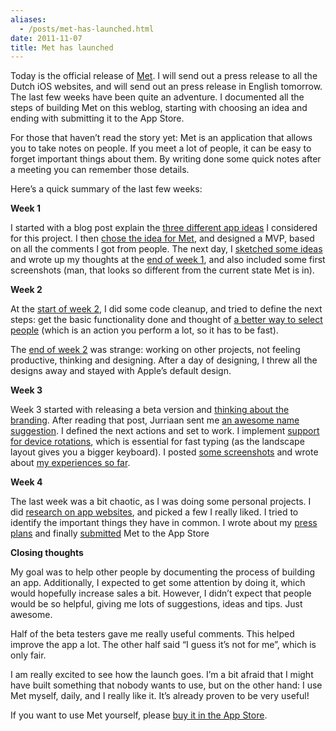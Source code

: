 ```yaml
---
aliases:
  - /posts/met-has-launched.html
date: 2011-11-07
title: Met has launched
---
```


Today is the official release of [Met](http://met.io/). I will send out a press
release to all the Dutch iOS websites, and will send out an press release in
English tomorrow. The last few weeks have been quite an adventure. I documented
all the steps of building Met on this weblog, starting with choosing an idea and
ending with submitting it to the App Store.&#10;

For those that haven’t read the story yet: Met is an application that allows you
to take notes on people. If you meet a lot of people, it can be easy to forget
important things about them. By writing done some quick notes after a meeting
you can remember those details.&#10;

Here’s a quick summary of the last few weeks:&#10;

**Week 1**

I started with a blog post explain the [three different app
ideas](/post/10680838726/one-app-in-four-weeks-kickoff) I considered for this
project. I then [chose the idea for Met](/post/10723613553/check-in-to-people),
and designed a MVP, based on all the comments I got from people. The next day, I
[sketched some ideas](/post/10801169656/sketches-and-ideas) and wrote up my
thoughts at the [end of week 1](/post/10842079067/one-app-in-four-weeks-week-1),
and also included some first screenshots (man, that looks so different from the
current state Met is in).&#10;

**Week 2**

At the [start of week 2](/post/10976458593/start-of-week-2), I did some code
cleanup, and tried to define the next steps: get the basic functionality done
and thought of [a better way to select
people](/post/11023935286/selecting-people-faster) (which is an action you
perform a lot, so it has to be fast).&#10;

The [end of week 2](/post/10976458593/start-of-week-2) was strange: working on
other projects, not feeling productive, thinking and designing. After a day of
designing, I threw all the designs away and stayed with Apple’s default
design.&#10;

**Week 3**

Week 3 started with releasing a beta version and [thinking about the
branding](/post/11269801237/beta-and-branding). After reading that post,
Jurriaan sent me [an awesome name
suggestion](/post/11323208696/introducing-met). I defined the next actions and
set to work. I implement [support for device
rotations](/post/11362285888/rotation-fun), which is essential for fast typing
(as the landscape layout gives you a bigger keyboard). I posted [some
screenshots](/post/11397933121/new-build-and-screenshots) and wrote about [my
experiences so far](/post/11443510002/week-3-an-app-in-four-weeks).&#10;

**Week 4**

The last week was a bit chaotic, as I was doing some personal projects. I did
[research on app websites](/post/11566614614/how-i-will-design-my-app-website),
and picked a few I really liked. I tried to identify the important things they
have in common. I wrote about my [press
plans](/post/11615742534/new-build-first-website-press-plans) and finally
[submitted](/post/11986052385/met-in-the-app-store) Met to the App Store&#10;

**Closing thoughts**

My goal was to help other people by documenting the process of building an app.
Additionally, I expected to get some attention by doing it, which would
hopefully increase sales a bit. However, I didn’t expect that people would be so
helpful, giving me lots of suggestions, ideas and tips. Just awesome.&#10;

Half of the beta testers gave me really useful comments. This helped improve the
app a lot. The other half said “I guess it’s not for me”, which is only
fair.&#10;

I am really excited to see how the launch goes. I’m a bit afraid that I might
have built something that nobody wants to use, but on the other hand: I use Met
myself, daily, and I really like it. It’s already proven to be very
useful\!&#10;

If you want to use Met yourself, please [buy it in the App
Store](http://itunes.apple.com/us/app/met-take-notes-about-the-people/id476264034?ls=1&mt=8).&#10;
